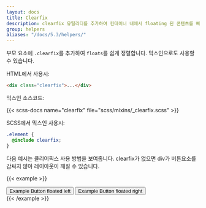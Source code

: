 ```yaml
---
layout: docs
title: Clearfix
description: clearfix 유틸리티를 추가하여 컨테이너 내에서 floating 된 콘텐츠를 빠르고 쉽게 정렬합니다.
group: helpers
aliases: "/docs/5.3/helpers/"
---
```


부모 요소에 `.clearfix`를 추가하여 `floats`를 쉽게 정렬합니다. 믹스인으로도 사용할 수 있습니다.

HTML에서 사용시:

```html
<div class="clearfix">...</div>
```

믹스인 소스코드:

{{< scss-docs name="clearfix" file="scss/mixins/_clearfix.scss" >}}

SCSS에서 믹스인 사용시:

```scss
.element {
  @include clearfix;
}
```

다음 예시는 클리어픽스 사용 방법을 보여줍니다. clearfix가 없으면 div가 버튼요소를 감싸지 않아 레이아웃이 깨질 수 있습니다.

{{< example >}}
<div class="bg-info clearfix">
  <button type="button" class="btn btn-secondary float-start">Example Button floated left</button>
  <button type="button" class="btn btn-secondary float-end">Example Button floated right</button>
</div>
{{< /example >}}
